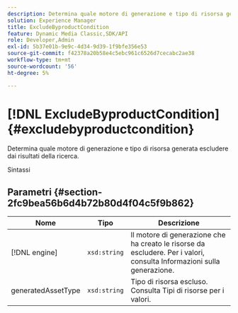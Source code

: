 ```yaml
---
description: Determina quale motore di generazione e tipo di risorsa generata escludere dai risultati della ricerca.
solution: Experience Manager
title: ExcludeByproductCondition
feature: Dynamic Media Classic,SDK/API
role: Developer,Admin
exl-id: 5b37e01b-9e9c-4d34-9d39-1f9bfe356e53
source-git-commit: f42378a20b58e4c5ebc961c6526d7cecabc2ae38
workflow-type: tm+mt
source-wordcount: '56'
ht-degree: 5%

---
```


# [!DNL ExcludeByproductCondition]{#excludebyproductcondition}

Determina quale motore di generazione e tipo di risorsa generata escludere dai risultati della ricerca.

Sintassi

## Parametri {#section-2fc9bea56b6d4b72b80d4f04c5f9b862}

| Nome | Tipo | Descrizione |
|---|---|---|
| [!DNL engine] | `xsd:string` | Il motore di generazione che ha creato le risorse da escludere. Per i valori, consulta Informazioni sulla generazione. |
| generatedAssetType | `xsd:string` | Tipo di risorsa escluso. Consulta Tipi di risorse per i valori. |
